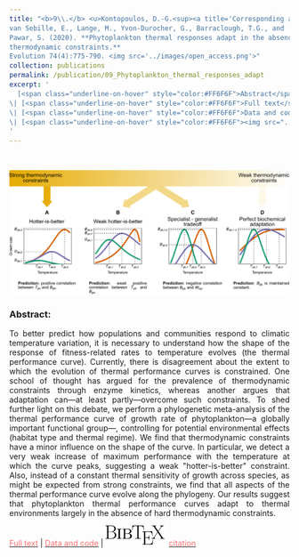 ```yaml
---
title: "<b>9\\.</b> <u>Kontopoulos, D.-G.<sup><a title='Corresponding author'>✉</a></sup></u>, 
van Sebille, E., Lange, M., Yvon-Durocher, G., Barraclough, T.G., and 
Pawar, S. (2020). **Phytoplankton thermal responses adapt in the absence of hard 
thermodynamic constraints.** 
Evolution 74(4):775-790. <img src='../images/open_access.png'>"
collection: publications
permalink: /publication/09_Phytoplankton_thermal_responses_adapt
excerpt: '
  [<span class="underline-on-hover" style="color:#FF6F6F">Abstract</span>](../publication/09_Phytoplankton_thermal_responses_adapt)
\| [<span class="underline-on-hover" style="color:#FF6F6F">Full text</span>](https://doi.org/10.1111/evo.13946)
\| [<span class="underline-on-hover" style="color:#FF6F6F">Data and code</span>](https://doi.org/10.5061/dryad.63xsj3tzv)
\| [<span class="underline-on-hover" style="color:#FF6F6F"><img src="../images/bibtex.svg">citation</span>](../bibtex/9_Phytoplankton_thermal_responses_adapt.bib)
'
---
```


<br><center><img src="../images/publications/thermodynamic_constraints_TPC.png"></center>

### Abstract:

<p style='text-align: justify;'>
To better predict how populations and communities respond to climatic 
temperature variation, it is necessary to understand how the shape of 
the response of fitness-related rates to temperature evolves (the 
thermal performance curve). Currently, there is disagreement about the 
extent to which the evolution of thermal performance curves is constrained. 
One school of thought has argued for the prevalence of thermodynamic 
constraints through enzyme kinetics, whereas another argues that 
adaptation can&mdash;at least partly&mdash;overcome such constraints. To shed 
further light on this debate, we perform a phylogenetic meta-analysis 
of the thermal performance curve of growth rate of phytoplankton&mdash;a 
globally important functional group&mdash;, controlling for potential 
environmental effects (habitat type and thermal regime). We find that thermodynamic constraints have a 
minor influence on the shape of the curve. In particular, we detect a 
very weak increase of maximum performance with the temperature at 
which the curve peaks, suggesting a weak "hotter-is-better" constraint. 
Also, instead of a constant thermal sensitivity of growth across species, 
as might be expected from strong constraints, we find that all aspects of 
the thermal performance curve evolve along the phylogeny. Our results suggest 
that phytoplankton thermal performance curves adapt to thermal 
environments largely in the absence of hard thermodynamic constraints.
</p>

[<span class="underline-on-hover" style="color:#FF6F6F">Full text</span>](https://doi.org/10.1111/evo.13946)
\| [<span class="underline-on-hover" style="color:#FF6F6F">Data and code</span>](https://doi.org/10.5061/dryad.63xsj3tzv)
\| [<span class="underline-on-hover" style="color:#FF6F6F"><img src="../images/bibtex.svg">citation</span>](../bibtex/9_Phytoplankton_thermal_responses_adapt.bib)
